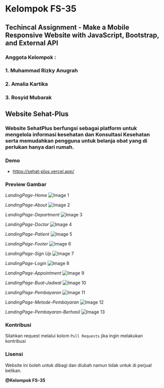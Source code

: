 # Kelompok FS-35

## Techincal Assignment - Make a Mobile Responsive Website with JavaScript, Bootstrap, and External API

### Anggota Kelompok :

### 1. Muhammad Rizky Anugrah

### 2. Amalia Kartika

### 3. Rosyid Mubarak

## Website Sehat-Plus

### Website SehatPlus berfungsi sebagai platform untuk mengelola informasi kesehatan dan Konsultasi Kesehatan serta memudahkan pengguna untuk belanja obat yang di perlukan hanya dari rumah.

### Demo

- https://sehat-plus.vercel.app/

### Preview Gambar

_LandingPage-Home_
![Image 1](https://imgur.com/YWaWKJU.png)

_LandingPage-About_
![Image 2](https://imgur.com/Ai4rP1F.png)

_LandingPage-Department_
![Image 3](https://imgur.com/2GIKbAK.png)

_LandingPage-Doctor_
![Image 4](https://imgur.com/Mg0sIDU.png)

_LandingPage-Patient_
![Image 5](https://imgur.com/su0Cdbs.png)

_LandingPage-Footer_
![Image 6](https://imgur.com/0oxNgMP.png)

_LandingPage-Sign Up_
![Image 7](https://imgur.com/8fMetSc.png)

_LandingPage-Login_
![Image 8](https://imgur.com/00HCSOj.png)

_LandingPage-Appointment_
![Image 9](https://imgur.com/CQyCvZm.png)

_LandingPage-Buat-Jadwal_
![Image 10](https://imgur.com/OMCNcBG.png)

_LandingPage-Pembayaran_
![Image 11](https://imgur.com/6mey9si.png)

_LandingPage-Metode-Pembayaran_
![Image 12](https://imgur.com/PUlTh3Z.png)

_LandingPage-Pembayaran-Berhasil_
![Image 13](https://imgur.com/tVBHdB7.png)

### Kontribusi

Silahkan request melalui kolom `Pull Requests` jika ingin melakukan kontribusi

### Lisensi

Website ini boleh untuk dibagi dan diubah namun tidak untuk di perjual belikan.

**@Kelompok FS-35**
